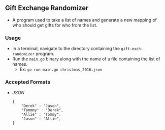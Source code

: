 ## Gift Exchange Randomizer

- A program used to take a list of names and generate a new mapping of who should get gifts for who from the list. 

### Usage
- In a terminal, navigate to the directory containing the `gift-exch-randomizer` program. 
- Run the `main.go` binary along with the name of a file containing the list of names.
  - Ex: ```go run main.go christmas_2016.json```

### Accepted Formats
- _JSON_
  ```
  {
      "Derek" : "Jason",
      "Tommmy" : "Derek",
      "Allie" : "Tommy",
      "Jason" : "Allie",
  }
     ```
